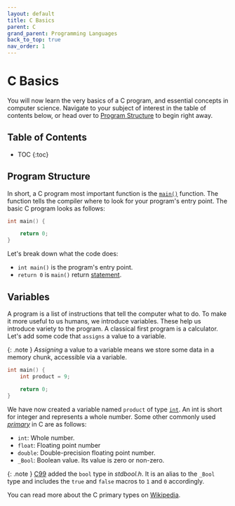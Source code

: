 ```yaml
---
layout: default
title: C Basics
parent: C
grand_parent: Programming Languages
back_to_top: true
nav_order: 1
---
```


# C Basics
You will now learn the very basics of a C program, and essential concepts in computer science. Navigate to your subject of interest in the table of contents below, or head over to [Program Structure](#program-structure) to begin right away.

## Table of Contents
- TOC
{:toc}

## Program Structure
In short, a C program most important function is the [`main()`](https://en.cppreference.com/w/c/language/main_function) function. The function tells the compiler where to look for your program's entry point. The basic C program looks as follows:

```c
int main() {

    return 0;
}
```

Let's break down what the code does:
- `int main()` is the program's entry point.
- `return 0` is `main()` return [statement](https://www.w3schools.com/c/c_statements.php).

## Variables
A program is a list of instructions that tell the computer what to do. To make it more useful to us humans, we introduce variables. These help us introduce variety to the program. A classical first program is a calculator. Let's add some code that `assigns` a value to a variable.

{: .note }
*Assigning* a value to a variable means we store some data in a memory chunk, accessible via a variable.

```c
int main() {
    int product = 9;

    return 0;
}
```

We have now created a variable named `product` of type [`int`](https://en.wikipedia.org/wiki/C_data_types). An int is short for integer and represents a whole number. Some other commonly used [*primary*](https://en.wikipedia.org/wiki/C_data_types) in C are as follows:
- `int`: Whole number.
- `float`: Floating point number
- `double`: Double-precision floating point number.
- `_Bool`: Boolean value. Its value is zero or non-zero.

{: .note }
[C99](https://en.wikipedia.org/wiki/C99) added the `bool` type in *stdbool.h*. It is an alias to the `_Bool` type and includes the `true` and `false` macros to `1` and `0` accordingly.

You can read more about the C primary types on [Wikipedia](https://en.wikipedia.org/wiki/C_data_types).

